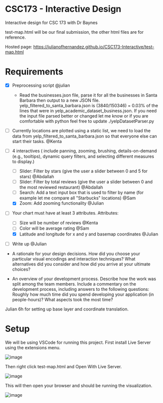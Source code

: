 # CSC173 - Interactive Design
Interactive design for CSC 173 with Dr Baynes

test-map.html will be our final submission, the other html files are for reference.

Hosted page: https://julianofhernandez.github.io/CSC173-Interactive/test-map.html


# Requirements
- [x] Preprocessing script @julian
  - Read the businesses.json file, parse it for all the businesses in Santa Barbara then output to a new JSON file. yelp_filtered_to_santa_barbara.json is (3840/150346) = 0.03% of the lines that were in yelp_academic_dataset_business.json. If you need the input file parsed better or changed let me know or if you are comfortable with python feel free to update ./yelpDatasetParser.py
- [ ] Currently locations are plotted using a static list, we need to load the data from yelp_filtered_to_santa_barbara.json so that everyone else can start their tasks. @Kenta

- [ ] 4 interactives ( include panning, zooming, brushing, details-on-demand (e.g., tooltips), dynamic query filters, and selecting different measures to display.)
  - [ ] Slider: Filter by stars (give the user a slider between 0 and 5 for stars) @Abdallah
  - [ ] Slider: Filter by total reviews (give the user a slider between 0 and the most reviewed restaurant) @Abdallah
  - [ ] Search: Add a text input box that is used to filter by name (for example let me compare all "Starbucks" locations) @Sam
  - [x] Zoom: Add zooming functionality @Julian
  
- [ ] Your chart must have at least 3 attributes. Attributes: 
  - [ ] Size will be number of reviews @Kenta
  - [ ] Color will be average rating @Sam
  - [x] Latitude and longitude for x and y and basemap coordinates @Julian

 - [ ] Write up @Julian
  - A rationale for your design decisions. How did you choose your particular visual encodings and interaction techniques? What alternatives did you consider and how did you arrive at your ultimate choices?
  
  
  
  - An overview of your development process. Describe how the work was split among the team members. Include a commentary on the development process, including answers to the following questions: Roughly how much time did you spend developing your application (in people-hours)? What aspects took the most time?

Julian 6h for setting up base layer and coordinate translation.


# Setup

We will be using VSCode for running this project. First install Live Server using the extensions menu.

![image](https://user-images.githubusercontent.com/39971693/199818995-d84bfa44-e474-4a0e-a5e8-15cd93e22698.png)

Then right click test-map.html and Open With Live Server.

![image](https://user-images.githubusercontent.com/39971693/199819047-b473269a-d26f-4428-8123-84c70a8fb964.png)
 
 This will then open your browser and should be running the visualization.
 
![image](https://user-images.githubusercontent.com/39971693/200206211-94389134-208c-4e0f-954d-0b129a074a7d.png)

